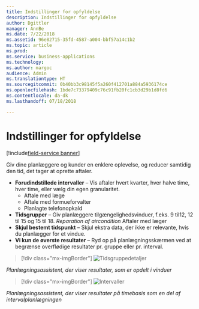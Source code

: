 ```yaml
---
title: Indstillinger for opfyldelse
description: Indstillinger for opfyldelse
author: Dgittler
manager: AnnBe
ms.date: 7/22/2018
ms.assetid: 96e82715-35fd-4587-a004-bbf57a14c1b2
ms.topic: article
ms.prod: 
ms.service: business-applications
ms.technology: 
ms.author: margoc
audience: Admin
ms.translationtype: HT
ms.sourcegitcommit: 0b40bb3c98145f5a260f412701a884a5936174ce
ms.openlocfilehash: 1bde7c73379409c76c91fb20fc1cb3d29b1d8fd6
ms.contentlocale: da-dk
ms.lasthandoff: 07/18/2018

---
```





#  <a name="fulfillment-preferences"></a>Indstillinger for opfyldelse

[!include[field-service banner](../../../includes/field-service.md)]

Giv dine planlæggere og kunder en enklere oplevelse, og reducer samtidig den tid, det tager at oprette aftaler.

* **Forudindstillede intervaller** – Vis aftaler hvert kvarter, hver halve time, hver time, eller vælg din egen granularitet.
    * Aftale med læge
    * Aftale med formueforvalter
    * Planlagte telefonopkald
* **Tidsgrupper** – Giv planlæggere tilgængelighedsvinduer, f.eks. 9 til12, 12 til 15 og 15 til 18.
        *Reparation af aircondition* Aftaler med læger
* **Skjul bestemt tidspunkt** – Skjul ekstra data, der ikke er relevante, hvis du planlægger for et vindue.
* **Vi kun de øverste resultater** – Ryd op på planlægningsskærmen ved at begrænse overflødige resultater pr. gruppe eller pr. interval.

> [!div class="mx-imgBorder"]
> ![](media/Time-Group-Details.png "Tidsgruppedetaljer")
<!-- picture -->

*Planlægningsassistent, der viser resultater, som er opdelt i vinduer*

> [!div class="mx-imgBorder"]
> ![](media/Intervals-on-the-hour.png "Intervaller")
<!-- picture -->

*Planlægningsassistent, der viser resultater på timebasis som en del af intervalplanlægningen*


